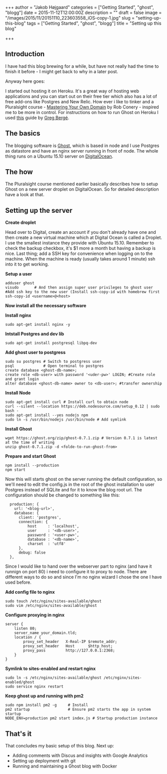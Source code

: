 +++
author = "Jakob Højgaard"
categories = ["Getting Started", "ghost", "blogg"]
date = 2015-11-12T12:00:00Z
description = ""
draft = false
image = "/images/2015/11/20151110_223603558_iOS-copy-1.jpg"
slug = "setting-up-this-blog"
tags = ["Getting Started", "ghost", "blogg"]
title = "Setting up this blog"

+++

## Introduction
I have had this blog brewing for a while, but have not really had the time to finish it before - I might get back to why in a later post.  

Anyway here goes: 

I started out hosting it on Heroku. It's a great way of hosting web applications and you can start out on their free tier which also has a lot of free add-ons like Postgres and New Relic. How ever i like to tinker and a Pluralsight course - [Mastering Your Own Domain](https://app.pluralsight.com/library/courses/master-domain/table-of-contents) by Rob Conery - inspired me to be more in control. For instructions on how to run Ghost on Heroku I used [this](http://www.therightcode.net/deploy-ghost-to-heroku-for-free/) guide by [Greg Bergé](http://www.therightcode.net/).

## The basics
The blogging software is [Ghost](http://tryghost.org), which is based in node and I use Postgres as datastore and have an nginx server running in front of node. The whole thing runs on a Ubuntu 15.10 server on [DigitalOcean](http://digitalocean.com).

## The how
The Pluralsight course mentioned earlier basically describes how to setup Ghost on a new server droplet on DigitalOcean. So for detailed description have a look at that.

## Setting up the server
**Create droplet**

Head over to Digital, create an account if you don't already have one and then create a new virtual machine which at Digital Ocean is called a Droplet. I use the smallest instance they provide with Ubuntu 15.10. Remember to check the backup checkbox, it's $1 more a month but having a backup is nice. Last thing; add a SSH key for convenience when logging on to the machine. When the machine is ready (usually takes around 1 minute) ssh into it to get working.

   
 
**Setup a user**

    adduser ghost
    visudo	     # And then assign super user privileges to ghost user
    #Add ssh key to the new user (Install ssh-copy-id with homebrew first
    ssh-copy-id <username>@<host> 

**Now install all the necessary software**   

    
   
**Install nginx**

    sudo apt-get install nginx -y
    
**Intstall Postgres and dev lib**

    sudo apt-get install postgresql libpq-dev

**Add ghost user to postgress**

    sudo su postgres # Switch to postgress user
    psql             # Open terminal to postgres
    create database <ghost-db-name>;
    create role <db-user> with password '<uder-pw>' LOGIN; #Create role and grant login
    alter database <ghost-db-name> owner to <db-user>; #transfer ownership
    

**Install Node**
    
    sudo apt-get install curl # Install curl to obtain node
    curl --silent --location https://deb.nodesource.com/setup_0.12 | sudo bash -
    sudo apt-get install --yes nodejs npm
    sudo ln -s /usr/bin/nodejs /usr/bin/node # Add symlink

**Install Ghost**

    wget https://ghost.org/zip/ghost-0.7.1.zip # Version 0.7.1 is latest at the time of writing
    unzip ghost-0.7.1.zip -d <folde-to-run-ghost-from>
    
**Prepare and start Ghost**

    npm install --production
    npm start
    
Now this will starts ghost on the server running the default configuration, so we'll need to edit the config.js in the root of the ghost installation to user Postgres instead of SQLite and for it to know the blog root url. The configuration should be changed to something like this:

      production: {
        url: '<blog-url>',
        database: {
          client: 'postgres',
          connection: {
              host     : 'localhost',
              user     : '<db-user>',
              password : '<user-pw>',
              database : '<db-name>',
              charset  : 'utf8'
          },
          debug: false
      },


Since I would like to hand over the webserver part to nginx (and have it runnign on port 80) i need to configure it to proxy to node. There are different ways to do so and since I'm no nginx wizard I chose the one I have used before.

**Add config file to nginx**

    sudo touch /etc/nginx/sites-available/ghost
    sudo vim /etc/nginx/sites-available/ghost
    
**Configure proxying in nginx**

    server {
        listen 80;
        server_name your_domain.tld;
        location / {
            proxy_set_header   X-Real-IP $remote_addr;
            proxy_set_header   Host      $http_host;
            proxy_pass         http://127.0.0.1:2368;
        }
	}

**Symlink to sites-enabled and restart nginx**

    sudo ln -s /etc/nginx/sites-available/ghost /etc/nginx/sites-enabled/ghost
    sudo service nginx restart

**Keep ghost up and running with pm2**

    sudo npm install pm2 -g 	# Install
    pm2 startup 				# Ensure pm2 starts the app in system startup
    NODE_ENV=production pm2 start index.js # Startup production instance
    
    

## That's it
That concludes my basic setup of this blog. Next up:

* Adding comments with Discus and insights with Google Analytics
* Setting up deployment with git
* Running and maintaining a Ghost blog with Docker
